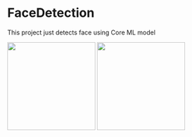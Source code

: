 # FaceDetection
This project just detects face using Core ML model

<img src="https://raw.githubusercontent.com/MompiDevi/FaceDetection/master/Pic1.png" width="200">
<img src="https://raw.githubusercontent.com/MompiDevi/FaceDetection/master/Pic2.png" width="200">
